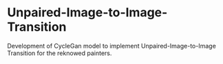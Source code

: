 # Unpaired-Image-to-Image-Transition
Development of CycleGan model to implement Unpaired-Image-to-Image Transition for the reknowed painters.
